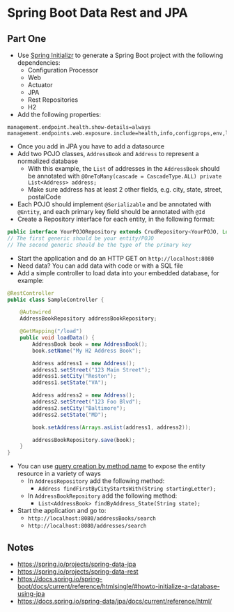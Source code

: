 # Spring Boot Data Rest and JPA

## Part One
* Use [Spring Initializr](https://start.spring.io/) to generate a Spring Boot project with the following dependencies:
  * Configuration Processor
  * Web
  * Actuator
  * JPA
  * Rest Repositories
  * H2
* Add the following properties:
```properties
management.endpoint.health.show-details=always
management.endpoints.web.exposure.include=health,info,configprops,env,loggers,metrics,mappings
```
* Once you add in JPA you have to add a datasource
* Add two POJO classes, `AddressBook` and `Address` to represent a normalized database
  * With this example, the `List` of addresses in the `AddressBook` should be annotated with `@OneToMany(cascade = CascadeType.ALL) private List<Address> address;`
  * Make sure address has at least 2 other fields, e.g. city, state, street, postalCode
* Each POJO should implement `@Serializable` and be annotated with `@Entity`, and each primary key field should be annotated with `@Id`
* Create a Repository interface for each entity, in the following format:
```java
public interface YourPOJORepository extends CrudRepository<YourPOJO, Long>
// The first generic should be your entity/POJO
// The second generic should be the type of the primary key
```
* Start the application and do an HTTP GET on `http://localhost:8080`
* Need data? You can add data with code or with a SQL file
* Add a simple controller to load data into your embedded database, for example:
```java
@RestController
public class SampleController {

    @Autowired
    AddressBookRepository addressBookRepository;

    @GetMapping("/load")
    public void loadData() {
        AddressBook book = new AddressBook();
        book.setName("My H2 Address Book");

        Address address1 = new Address();
        address1.setStreet("123 Main Street");
        address1.setCity("Reston");
        address1.setState("VA");

        Address address2 = new Address();
        address2.setStreet("123 Foo Blvd");
        address2.setCity("Baltimore");
        address2.setState("MD");

        book.setAddress(Arrays.asList(address1, address2));

        addressBookRepository.save(book);
    }
}
```
* You can use [query creation by method name](https://docs.spring.io/spring-data/jpa/docs/current/reference/html/#repositories.query-methods.query-creation) to expose the entity resource in a variety of ways
  * In `AddressRepository` add the following method:
    * `Address findFirstByCityStartsWith(String startingLetter);`
  * In `AddressBookRepository` add the following method:
    * `List<AddressBook> findByAddress_State(String state);`
* Start the application and go to:
  * `http://localhost:8080/addressBooks/search`
  * `http://localhost:8080/addresses/search`

## Notes
* https://spring.io/projects/spring-data-jpa
* https://spring.io/projects/spring-data-rest
* https://docs.spring.io/spring-boot/docs/current/reference/htmlsingle/#howto-initialize-a-database-using-jpa
* https://docs.spring.io/spring-data/jpa/docs/current/reference/html/
